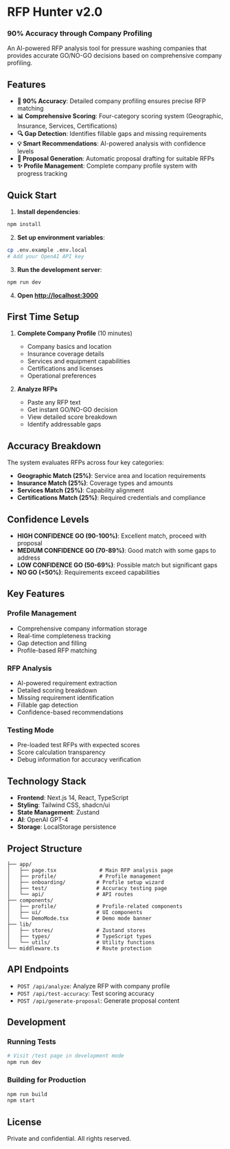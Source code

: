 # RFP Hunter v2.0
### 90% Accuracy through Company Profiling

An AI-powered RFP analysis tool for pressure washing companies that provides accurate GO/NO-GO decisions based on comprehensive company profiling.

## Features

- **🎯 90% Accuracy**: Detailed company profiling ensures precise RFP matching
- **📊 Comprehensive Scoring**: Four-category scoring system (Geographic, Insurance, Services, Certifications)
- **🔍 Gap Detection**: Identifies fillable gaps and missing requirements
- **💡 Smart Recommendations**: AI-powered analysis with confidence levels
- **📝 Proposal Generation**: Automatic proposal drafting for suitable RFPs
- **✨ Profile Management**: Complete company profile system with progress tracking

## Quick Start

1. **Install dependencies**:
```bash
npm install
```

2. **Set up environment variables**:
```bash
cp .env.example .env.local
# Add your OpenAI API key
```

3. **Run the development server**:
```bash
npm run dev
```

4. **Open [http://localhost:3000](http://localhost:3000)**

## First Time Setup

1. **Complete Company Profile** (10 minutes)
   - Company basics and location
   - Insurance coverage details
   - Services and equipment capabilities
   - Certifications and licenses
   - Operational preferences

2. **Analyze RFPs**
   - Paste any RFP text
   - Get instant GO/NO-GO decision
   - View detailed score breakdown
   - Identify addressable gaps

## Accuracy Breakdown

The system evaluates RFPs across four key categories:

- **Geographic Match (25%)**: Service area and location requirements
- **Insurance Match (25%)**: Coverage types and amounts
- **Services Match (25%)**: Capability alignment
- **Certifications Match (25%)**: Required credentials and compliance

## Confidence Levels

- **HIGH CONFIDENCE GO (90-100%)**: Excellent match, proceed with proposal
- **MEDIUM CONFIDENCE GO (70-89%)**: Good match with some gaps to address
- **LOW CONFIDENCE GO (50-69%)**: Possible match but significant gaps
- **NO GO (<50%)**: Requirements exceed capabilities

## Key Features

### Profile Management
- Comprehensive company information storage
- Real-time completeness tracking
- Gap detection and filling
- Profile-based RFP matching

### RFP Analysis
- AI-powered requirement extraction
- Detailed scoring breakdown
- Missing requirement identification
- Fillable gap detection
- Confidence-based recommendations

### Testing Mode
- Pre-loaded test RFPs with expected scores
- Score calculation transparency
- Debug information for accuracy verification

## Technology Stack

- **Frontend**: Next.js 14, React, TypeScript
- **Styling**: Tailwind CSS, shadcn/ui
- **State Management**: Zustand
- **AI**: OpenAI GPT-4
- **Storage**: LocalStorage persistence

## Project Structure

```
├── app/
│   ├── page.tsx              # Main RFP analysis page
│   ├── profile/              # Profile management
│   ├── onboarding/          # Profile setup wizard
│   ├── test/                # Accuracy testing page
│   └── api/                 # API routes
├── components/
│   ├── profile/             # Profile-related components
│   ├── ui/                  # UI components
│   └── DemoMode.tsx         # Demo mode banner
├── lib/
│   ├── stores/              # Zustand stores
│   ├── types/               # TypeScript types
│   └── utils/               # Utility functions
└── middleware.ts            # Route protection
```

## API Endpoints

- `POST /api/analyze`: Analyze RFP with company profile
- `POST /api/test-accuracy`: Test scoring accuracy
- `POST /api/generate-proposal`: Generate proposal content

## Development

### Running Tests
```bash
# Visit /test page in development mode
npm run dev
```

### Building for Production
```bash
npm run build
npm start
```

## License

Private and confidential. All rights reserved.
